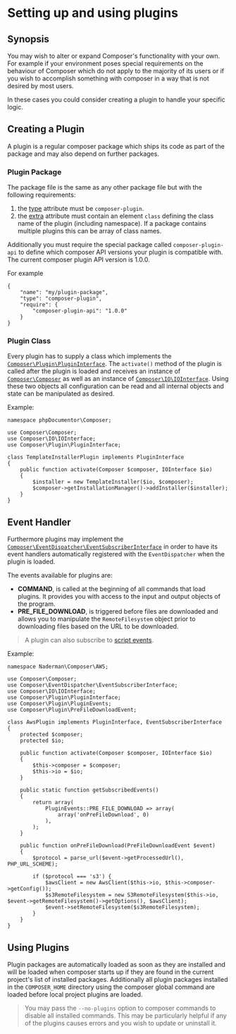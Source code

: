 <!--
    tagline: Modify and extend Composer's functionality
-->

# Setting up and using plugins

## Synopsis

You may wish to alter or expand Composer's functionality with your own. For
example if your environment poses special requirements on the behaviour of
Composer which do not apply to the majority of its users or if you wish to
accomplish something with composer in a way that is not desired by most users.

In these cases you could consider creating a plugin to handle your
specific logic.

## Creating a Plugin

A plugin is a regular composer package which ships its code as part of the
package and may also depend on further packages.

### Plugin Package

The package file is the same as any other package file but with the following
requirements:

1. the [type][1] attribute must be `composer-plugin`.
2. the [extra][2] attribute must contain an element `class` defining the
   class name of the plugin (including namespace). If a package contains
   multiple plugins this can be array of class names.

Additionally you must require the special package called `composer-plugin-api`
to define which composer API versions your plugin is compatible with. The
current composer plugin API version is 1.0.0.

For example

    {
        "name": "my/plugin-package",
        "type": "composer-plugin",
        "require": {
            "composer-plugin-api": "1.0.0"
        }
    }

### Plugin Class

Every plugin has to supply a class which implements the
[`Composer\Plugin\PluginInterface`][3]. The `activate()` method of the plugin
is called after the plugin is loaded and receives an instance of
[`Composer\Composer`][4] as well as an instance of
[`Composer\IO\IOInterface`][5]. Using these two objects all configuration can
be read and all internal objects and state can be manipulated as desired.

Example:

    namespace phpDocumentor\Composer;

    use Composer\Composer;
    use Composer\IO\IOInterface;
    use Composer\Plugin\PluginInterface;

    class TemplateInstallerPlugin implements PluginInterface
    {
        public function activate(Composer $composer, IOInterface $io)
        {
            $installer = new TemplateInstaller($io, $composer);
            $composer->getInstallationManager()->addInstaller($installer);
        }
    }

## Event Handler

Furthermore plugins may implement the
[`Composer\EventDispatcher\EventSubscriberInterface`][6] in order to have its
event handlers automatically registered with the `EventDispatcher` when the
plugin is loaded.

The events available for plugins are:

* **COMMAND**, is called at the beginning of all commands that load plugins.
  It provides you with access to the input and output objects of the program.
* **PRE_FILE_DOWNLOAD**, is triggered before files are downloaded and allows
  you to manipulate the `RemoteFilesystem` object prior to downloading files
  based on the URL to be downloaded.

> A plugin can also subscribe to [script events][7].

Example:

    namespace Naderman\Composer\AWS;

    use Composer\Composer;
    use Composer\EventDispatcher\EventSubscriberInterface;
    use Composer\IO\IOInterface;
    use Composer\Plugin\PluginInterface;
    use Composer\Plugin\PluginEvents;
    use Composer\Plugin\PreFileDownloadEvent;

    class AwsPlugin implements PluginInterface, EventSubscriberInterface
    {
        protected $composer;
        protected $io;

        public function activate(Composer $composer, IOInterface $io)
        {
            $this->composer = $composer;
            $this->io = $io;
        }

        public static function getSubscribedEvents()
        {
            return array(
                PluginEvents::PRE_FILE_DOWNLOAD => array(
                    array('onPreFileDownload', 0)
                ),
            );
        }

        public function onPreFileDownload(PreFileDownloadEvent $event)
        {
            $protocol = parse_url($event->getProcessedUrl(), PHP_URL_SCHEME);

            if ($protocol === 's3') {
                $awsClient = new AwsClient($this->io, $this->composer->getConfig());
                $s3RemoteFilesystem = new S3RemoteFilesystem($this->io, $event->getRemoteFilesystem()->getOptions(), $awsClient);
                $event->setRemoteFilesystem($s3RemoteFilesystem);
            }
        }
    }

## Using Plugins

Plugin packages are automatically loaded as soon as they are installed and will
be loaded when composer starts up if they are found in the current project's
list of installed packages. Additionally all plugin packages installed in the
`COMPOSER_HOME` directory using the composer global command are loaded before
local project plugins are loaded.

> You may pass the `--no-plugins` option to composer commands to disable all
> installed commands. This may be particularly helpful if any of the plugins
> causes errors and you wish to update or uninstall it.

[1]: ../04-schema.md#type
[2]: ../04-schema.md#extra
[3]: https://github.com/composer/composer/blob/master/src/Composer/Plugin/PluginInterface.php
[4]: https://github.com/composer/composer/blob/master/src/Composer/Composer.php
[5]: https://github.com/composer/composer/blob/master/src/Composer/IO/IOInterface.php
[6]: https://github.com/composer/composer/blob/master/src/Composer/EventDispatcher/EventSubscriberInterface.php
[7]: ./scripts.md#event-names
